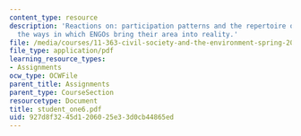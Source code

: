 ```yaml
---
content_type: resource
description: 'Reactions on: participation patterns and the repertoire of actions are
  the ways in which ENGOs bring their area into reality.'
file: /media/courses/11-363-civil-society-and-the-environment-spring-2005/927d8f3245d1206025e33d0cb44865ed_student_one6.pdf
file_type: application/pdf
learning_resource_types:
- Assignments
ocw_type: OCWFile
parent_title: Assignments
parent_type: CourseSection
resourcetype: Document
title: student_one6.pdf
uid: 927d8f32-45d1-2060-25e3-3d0cb44865ed
---
```

